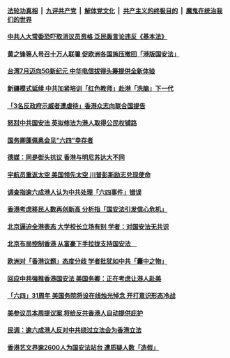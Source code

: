 

####  [法轮功真相](../../../../basic/blob/master/README.md?t=06032231) &nbsp;|&nbsp; [九评共产党](../../../../9ping.md/blob/master/README.md?t=06032231) &nbsp;|&nbsp; [解体党文化](../../../../jtdwh.md/blob/master/README.md?t=06032231)  &nbsp;|&nbsp; [共产主义的终极目的](../../../../gczydzjmd.md/blob/master/README.md?t=06032231) &nbsp;|&nbsp; [魔鬼在统治我们的世界](../../../../mgztzwmdsj.md/blob/master/README.md?t=06032231) 

#### [中共人大常委恐吓取消议员资格 泛民轰言论违反《基本法》](../pages/soh55/386053.md?t=06032231) 
#### [黄之锋等人号召十万人联署 促欧洲各国施压撤回「港版国安法」](../pages/soh55/386047.md?t=06032231) 
#### [台湾7月迈向5G新纪元 中华电信拔得头筹提供全新体验](../pages/soh55/385975.md?t=06032231) 
#### [新疆模式延续 中共加紧培训「红色教师」赴港「洗脑」下一代](../pages/soh55/385996.md?t=06032231) 
#### [「3名反政府示威者遭虐待」香港众志向联合国提告](../pages/soh55/385879.md?t=06032231) 
#### [怒怼中共国安法 英拟修法为港人取得公民权铺路](../pages/soh55/385921.md?t=06032231) 
#### [国务卿蓬佩奥会见“六四”幸存者](../pages/soh55/385837.md?t=06032231) 
#### [德媒：同是街头抗议 香港与明尼苏达大不同](../pages/soh55/385732.md?t=06032231) 
#### [宇航员重返太空 美国领先太空 川普彭斯励志兑现使命](../pages/soh55/385612.md?t=06032231) 
#### [调查指逾六成港人认为中共处理「六四事件」错误](../pages/soh55/385639.md?t=06032231) 
#### [香港考虑移民人数再创新高 分析指「国安法引发信心危机」](../pages/soh55/385567.md?t=06032231) 
#### [北京逼迫全港表态 大学校长立场有别 学者：对国安法无共识](../pages/soh55/385546.md?t=06032231) 
#### [北京布局控制香港 从富豪下手拉拢支持国安法　](../pages/soh55/385516.md?t=06032231) 
#### [欧洲对「香港议题」态度分歧 学者批犹如中共「囊中之物」](../pages/soh55/385456.md?t=06032231) 
#### [回应中共强推香港国安法 美国务卿：正在考虑让港人赴美](../pages/soh55/385462.md?t=06032231) 
#### [「六四」31周年 美国务院将设在线烛光悼念 开打意识形态冷战](../pages/soh55/385324.md?t=06032231) 
#### [美参议员本周提议案 将给反共香港人自动提供庇护](../pages/soh55/385252.md?t=06032231) 
#### [民调：逾六成港人反对中共绕过立法会为香港立法](../pages/soh55/385129.md?t=06032231) 
#### [香港艺文界逾2600人为国安法站台 遭质疑人数「造假」](../pages/soh55/385081.md?t=06032231) 
